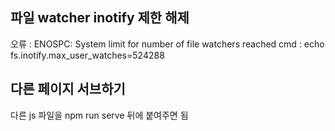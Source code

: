 ## 파일 watcher inotify 제한 해제
오류 : ENOSPC: System limit for number of file watchers reached
cmd : echo fs.inotify.max_user_watches=524288

## 다른 페이지 서브하기
다른 js 파일을 npm run serve 뒤에 붙여주면 됨